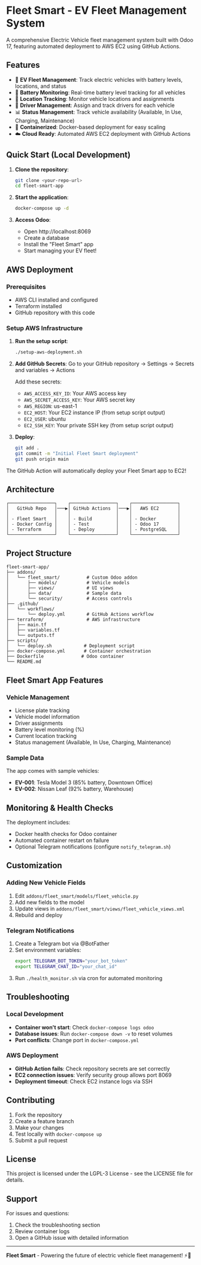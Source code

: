 # Fleet Smart - EV Fleet Management System

A comprehensive Electric Vehicle fleet management system built with Odoo 17, featuring automated deployment to AWS EC2 using GitHub Actions.

## Features

- 🚗 **EV Fleet Management**: Track electric vehicles with battery levels, locations, and status
- 🔋 **Battery Monitoring**: Real-time battery level tracking for all vehicles
- 📍 **Location Tracking**: Monitor vehicle locations and assignments
- 👥 **Driver Management**: Assign and track drivers for each vehicle
- 📊 **Status Management**: Track vehicle availability (Available, In Use, Charging, Maintenance)
- 🐳 **Containerized**: Docker-based deployment for easy scaling
- ☁️ **Cloud Ready**: Automated AWS EC2 deployment with GitHub Actions

## Quick Start (Local Development)

1. **Clone the repository**:
   ```bash
   git clone <your-repo-url>
   cd fleet-smart-app
   ```

2. **Start the application**:
   ```bash
   docker-compose up -d
   ```

3. **Access Odoo**:
   - Open http://localhost:8069
   - Create a database
   - Install the "Fleet Smart" app
   - Start managing your EV fleet!

## AWS Deployment

### Prerequisites

- AWS CLI installed and configured
- Terraform installed
- GitHub repository with this code

### Setup AWS Infrastructure

1. **Run the setup script**:
   ```bash
   ./setup-aws-deployment.sh
   ```

2. **Add GitHub Secrets**:
   Go to your GitHub repository → Settings → Secrets and variables → Actions
   
   Add these secrets:
   - `AWS_ACCESS_KEY_ID`: Your AWS access key
   - `AWS_SECRET_ACCESS_KEY`: Your AWS secret key  
   - `AWS_REGION`: us-east-1
   - `EC2_HOST`: Your EC2 instance IP (from setup script output)
   - `EC2_USER`: ubuntu
   - `EC2_SSH_KEY`: Your private SSH key (from setup script output)

3. **Deploy**:
   ```bash
   git add .
   git commit -m "Initial Fleet Smart deployment"
   git push origin main
   ```

The GitHub Action will automatically deploy your Fleet Smart app to EC2!

## Architecture

```
┌─────────────────┐    ┌─────────────────┐    ┌─────────────────┐
│   GitHub Repo   │───▶│ GitHub Actions  │───▶│   AWS EC2       │
│                 │    │                 │    │                 │
│ - Fleet Smart   │    │ - Build         │    │ - Docker        │
│ - Docker Config │    │ - Test          │    │ - Odoo 17       │
│ - Terraform     │    │ - Deploy        │    │ - PostgreSQL    │
└─────────────────┘    └─────────────────┘    └─────────────────┘
```

## Project Structure

```
fleet-smart-app/
├── addons/
│   └── fleet_smart/          # Custom Odoo addon
│       ├── models/           # Vehicle models
│       ├── views/            # UI views
│       ├── data/             # Sample data
│       └── security/         # Access controls
├── .github/
│   └── workflows/
│       └── deploy.yml        # GitHub Actions workflow
├── terraform/                # AWS infrastructure
│   ├── main.tf
│   ├── variables.tf
│   └── outputs.tf
├── scripts/
│   └── deploy.sh            # Deployment script
├── docker-compose.yml       # Container orchestration
├── Dockerfile              # Odoo container
└── README.md
```

## Fleet Smart App Features

### Vehicle Management
- License plate tracking
- Vehicle model information
- Driver assignments
- Battery level monitoring (%)
- Current location tracking
- Status management (Available, In Use, Charging, Maintenance)

### Sample Data
The app comes with sample vehicles:
- **EV-001**: Tesla Model 3 (85% battery, Downtown Office)
- **EV-002**: Nissan Leaf (92% battery, Warehouse)

## Monitoring & Health Checks

The deployment includes:
- Docker health checks for Odoo container
- Automated container restart on failure
- Optional Telegram notifications (configure `notify_telegram.sh`)

## Customization

### Adding New Vehicle Fields
1. Edit `addons/fleet_smart/models/fleet_vehicle.py`
2. Add new fields to the model
3. Update views in `addons/fleet_smart/views/fleet_vehicle_views.xml`
4. Rebuild and deploy

### Telegram Notifications
1. Create a Telegram bot via @BotFather
2. Set environment variables:
   ```bash
   export TELEGRAM_BOT_TOKEN="your_bot_token"
   export TELEGRAM_CHAT_ID="your_chat_id"
   ```
3. Run `./health_monitor.sh` via cron for automated monitoring

## Troubleshooting

### Local Development
- **Container won't start**: Check `docker-compose logs odoo`
- **Database issues**: Run `docker-compose down -v` to reset volumes
- **Port conflicts**: Change port in `docker-compose.yml`

### AWS Deployment
- **GitHub Action fails**: Check repository secrets are set correctly
- **EC2 connection issues**: Verify security group allows port 8069
- **Deployment timeout**: Check EC2 instance logs via SSH

## Contributing

1. Fork the repository
2. Create a feature branch
3. Make your changes
4. Test locally with `docker-compose up`
5. Submit a pull request

## License

This project is licensed under the LGPL-3 License - see the LICENSE file for details.

## Support

For issues and questions:
1. Check the troubleshooting section
2. Review container logs
3. Open a GitHub issue with detailed information

---

**Fleet Smart** - Powering the future of electric vehicle fleet management! ⚡🚗